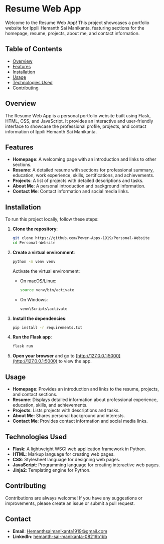 # Resume Web App

Welcome to the Resume Web App! This project showcases a portfolio website for Ippili Hemanth Sai Manikanta, featuring sections for the homepage, resume, projects, about me, and contact information.

## Table of Contents

- [Overview](#overview)
- [Features](#features)
- [Installation](#installation)
- [Usage](#usage)
- [Technologies Used](#technologies-used)
- [Contributing](#contributing)

## Overview

The Resume Web App is a personal portfolio website built using Flask, HTML, CSS, and JavaScript. It provides an interactive and user-friendly interface to showcase the professional profile, projects, and contact information of Ippili Hemanth Sai Manikanta.

## Features

- **Homepage**: A welcoming page with an introduction and links to other sections.
- **Resume**: A detailed resume with sections for professional summary, education, work experience, skills, certifications, and achievements.
- **Projects**: A list of projects with detailed descriptions and tasks.
- **About Me**: A personal introduction and background information.
- **Contact Me**: Contact information and social media links.

## Installation

To run this project locally, follow these steps:

1. **Clone the repository**:
    ```bash
    git clone https://github.com/Power-Apps-1919/Personal-Website
    cd Personal-Website
    ```

2. **Create a virtual environment**:
    ```bash
    python -m venv venv
    ```
    Activate the virtual environment:
    - On macOS/Linux:
      ```bash
      source venv/bin/activate
      ```
    - On Windows:
      ```bash
      venv\Scripts\activate
      ```

3. **Install the dependencies**:
    ```bash
    pip install -r requirements.txt
    ```

4. **Run the Flask app**:
    ```bash
    flask run
    ```

5. **Open your browser** and go to [http://127.0.0.1:5000](http://127.0.0.1:5000) to view the app.

## Usage

- **Homepage**: Provides an introduction and links to the resume, projects, and contact sections.
- **Resume**: Displays detailed information about professional experience, education, skills, and achievements.
- **Projects**: Lists projects with descriptions and tasks.
- **About Me**: Shares personal background and interests.
- **Contact Me**: Provides contact information and social media links.

## Technologies Used

- **Flask**: A lightweight WSGI web application framework in Python.
- **HTML**: Markup language for creating web pages.
- **CSS**: Stylesheet language for designing web pages.
- **JavaScript**: Programming language for creating interactive web pages.
- **Jinja2**: Templating engine for Python.

## Contributing

Contributions are always welcome! If you have any suggestions or improvements, please create an issue or submit a pull request.

## Contact

- **Email**: [Hemanthsaimanikanta1919@gmail.com](mailto:Hemanthsaimanikanta1919@gmail.com)
- **LinkedIn**: [hemanth-sai-manikanta-08216b1bb](https://www.linkedin.com/in/hemanth-sai-manikanta-08216b1bb)